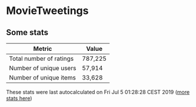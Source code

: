 # MovieTweetings
## Some stats

Metric | Value
--- | ---
Total number of ratings                 | 787,225
Number of unique users                  | 57,914
Number of unique items                  | 33,628
These stats were last autocalculated on Fri Jul 5 01:28:28 CEST 2019  ([more stats here](./stats.md))

